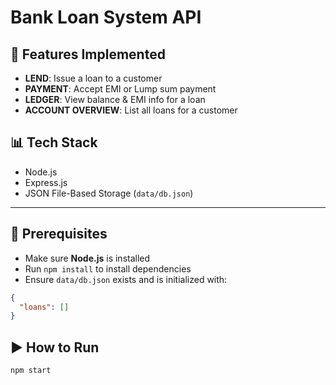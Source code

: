 # Bank Loan System API

## 📌 Features Implemented
- **LEND**: Issue a loan to a customer
- **PAYMENT**: Accept EMI or Lump sum payment
- **LEDGER**: View balance & EMI info for a loan
- **ACCOUNT OVERVIEW**: List all loans for a customer

## 📊 Tech Stack
- Node.js
- Express.js
- JSON File-Based Storage (`data/db.json`)

---

## 📂 Prerequisites

- Make sure **Node.js** is installed
- Run `npm install` to install dependencies
- Ensure `data/db.json` exists and is initialized with:

```json
{
  "loans": []
}
```
## ▶️ How to Run

```bash
npm start
